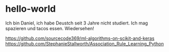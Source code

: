 # hello-world

Ich bin Daniel, ich habe Deustch seit 3 Jahre nicht studiert. 
Ich mag spazieren und tacos essen.
Wiedersehen!

https://github.com/sourcecode369/ml-algorithms-on-scikit-and-keras
https://github.com/StephanieStallworth/Association_Rule_Learning_Python

